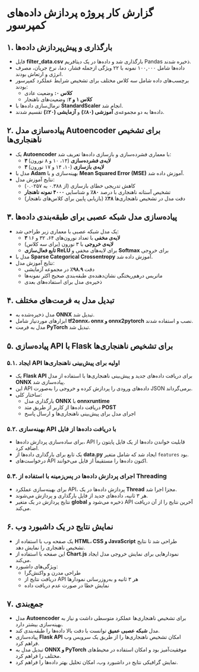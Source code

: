 # **گزارش کار پروژه پردازش داده‌های کمپرسور**

## **۱. بارگذاری و پیش‌پردازش داده‌ها**
- فایل **filter_data.csv** بارگذاری شد و داده‌ها در یک دیتافریم Pandas ذخیره شدند.
- داده‌ها شامل ۱۰۰,۰۰۰ نمونه با ۲۲ ویژگی ازجمله فشار، دما، نرخ جریان، مصرف انرژی و ارتعاش بودند.
- برچسب‌های داده شامل سه کلاس مختلف برای تشخیص شرایط عملکرد کمپرسور بودند:
  - **کلاس ۰:** وضعیت عادی
  - **کلاس ۱ و ۲:** وضعیت‌های ناهنجار
- نرمال‌سازی داده‌ها با **StandardScaler** انجام شد.
- داده‌ها به دو مجموعه‌ی **آموزشی (۸۰٪)** و **آزمایشی (۲۰٪)** تقسیم شدند.

## **۲. پیاده‌سازی مدل Autoencoder برای تشخیص ناهنجاری‌ها**
- یک **Autoencoder** با معماری فشرده‌سازی و بازسازی داده‌ها تعریف شد:
  - **۳ لایه‌ی فشرده‌سازی** (۱۴، ۱۰ و ۸ نورون)
  - **۳ لایه‌ی بازسازی** (۱۰، ۱۴ و ۱۷ نورون)
- مدل با **Adam** بهینه‌سازی و با **Mean Squared Error (MSE)** آموزش داده شد.
- نتایج آموزش مدل:
  - کاهش تدریجی خطای بازسازی (از ۰.۳۸۸ به ۰.۰۲۵۷)
  - تشخیص آستانه ناهنجاری با درصد **۸۰٪** و شناسایی **۴۰۰۰ نمونه ناهنجار**
  - دقت مدل در تشخیص ناهنجاری‌ها **۴۸٪** (بازیابی پایین برای کلاس‌های ناهنجار)

## **۳. پیاده‌سازی مدل شبکه عصبی برای طبقه‌بندی داده‌ها**
- یک مدل شبکه عصبی با معماری زیر طراحی شد:
  - **۳ لایه‌ی مخفی** با تعداد نورون‌های ۶۴، ۳۲ و ۱۶
  - **لایه‌ی خروجی** با ۳ نورون (برای سه کلاس)
  - **تابع فعال‌سازی ReLU** برای لایه‌های مخفی و **Softmax** برای خروجی
- مدل با **Sparse Categorical Crossentropy** آموزش داده شد.
- نتایج آموزش مدل:
  - دقت **۹۸.۹٪** در مجموعه آزمایشی
  - ماتریس درهم‌ریختگی نشان‌دهنده‌ی طبقه‌بندی صحیح اکثر نمونه‌ها
  - ذخیره‌ی مدل برای استفاده‌های بعدی

## **۴. تبدیل مدل به فرمت‌های مختلف**
- مدل ذخیره‌شده به **ONNX** تبدیل شد.
- ابزارهای موردنیاز شامل **tf2onnx، onnx و onnx2pytorch** نصب و استفاده شدند.
- مدل به فرمت **PyTorch** تبدیل شد.

## **۵. پیاده‌سازی API با Flask برای تشخیص ناهنجاری‌ها**
### **۵.۱. ایجاد API اولیه برای پیش‌بینی ناهنجاری‌ها**
- یک **Flask API** برای دریافت داده‌های جدید و پیش‌بینی ناهنجاری‌ها با استفاده از مدل **ONNX** پیاده‌سازی شد.
- این API داده‌های ورودی را پردازش کرده و خروجی را به‌صورت JSON برمی‌گرداند.
- ساختار کلی:
  - بارگذاری مدل **ONNX** با **onnxruntime**
  - دریافت داده‌ها از کاربر از طریق متد **POST**
  - اجرای مدل برای پیش‌بینی ناهنجاری‌ها و ارسال پاسخ

### **۵.۲. بهینه‌سازی API با دریافت داده‌ها از فایل**
- برای ساده‌سازی پردازش داده‌ها، API قابلیت خواندن داده‌ها از یک فایل پایتون را اضافه کرد.
- یک تابع برای بارگذاری داده‌ها از **data.py** ایجاد شد که شامل متغیر `features` بود.
- درخواست‌های API اکنون داده‌ها را مستقیماً از فایل می‌خوانند.

### **۵.۳. اجرای پردازش داده‌ها در پس‌زمینه با استفاده از Threading**
- برای بهینه‌سازی عملکرد API، پردازش داده‌ها در یک **Thread** مجزا اجرا شد.
- هر ۳ ثانیه، داده‌های جدید از فایل بارگذاری و پردازش می‌شوند.
- نتایج پردازش در یک متغیر **global** ذخیره می‌شود و API آخرین نتایج را از آن دریافت می‌کند.

## **۶. نمایش نتایج در یک داشبورد وب**
- یک صفحه وب با استفاده از **HTML، CSS و JavaScript** طراحی شد تا نتایج تشخیص ناهنجاری را نمایش دهد.
- این صفحه با استفاده از **Chart.js** نمودارهایی برای نمایش خروجی مدل ایجاد می‌کند.
- ویژگی‌های داشبورد:
  - طراحی مدرن و واکنش‌گرا
  - دریافت نتایج از API هر ۳ ثانیه و به‌روزرسانی نمودارها
  - نمایش خطا در صورت عدم دریافت داده

## **۷. جمع‌بندی**
- مدل **Autoencoder** برای تشخیص ناهنجاری‌ها عملکرد متوسطی داشت و نیاز به بهینه‌سازی بیشتر دارد.
- مدل **شبکه عصبی عمیق** توانست با دقت بالا داده‌ها را طبقه‌بندی کند.
- پیاده‌سازی **Flask API** امکان تشخیص ناهنجاری‌ها را از طریق یک سرویس وب فراهم کرد.
- تبدیل مدل به **ONNX و PyTorch** موفقیت‌آمیز بود و امکان استفاده در محیط‌های مختلف را فراهم کرد.
- نمایش گرافیکی نتایج در داشبورد وب، امکان تحلیل بهتر داده‌ها را فراهم کرد.

